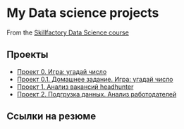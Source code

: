 # My Data science projects

From the [Skillfactory Data Science course](https://skillfactory.ru/data-scientist)

## Проекты

* [Проект 0. Игра: угадай число](https://github.com/iampeterpanda/sf_data_science/tree/main/project_0)
* [Проект 0.1. Домашнее задание. Игра: угадай число ](https://github.com/iampeterpanda/sf_data_science/tree/main/guess-number-task)
* [Проект 1. Анализ вакансий headhunter](https://github.com/iampeterpanda/sf_data_science/tree/main/Project_1_%D0%B0%D0%BD%D0%B0%D0%BB%D0%B8%D0%B7_%D0%B2%D0%B0%D0%BA%D0%B0%D0%BD%D1%81%D0%B8%D0%B9_hh)
* [Проект 2. Подгрузка данных. Анализ работодателей](https://github.com/iampeterpanda/sf_data_science/tree/main/Project_2_%D0%BF%D0%BE%D0%B4%D0%B3%D1%80%D1%83%D0%B7%D0%BA%D0%B0%20%D0%B4%D0%B0%D0%BD%D0%BD%D1%8B%D1%85)

## Ссылки на резюме
